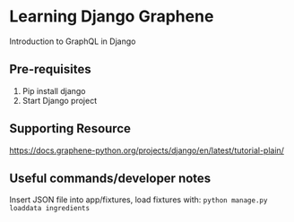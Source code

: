 # Learning Django Graphene

Introduction to GraphQL in Django  

## Pre-requisites

1. Pip install django
2. Start Django project

## Supporting Resource

https://docs.graphene-python.org/projects/django/en/latest/tutorial-plain/

## Useful commands/developer notes

Insert JSON file into app/fixtures, load fixtures with: `python manage.py loaddata ingredients`  
